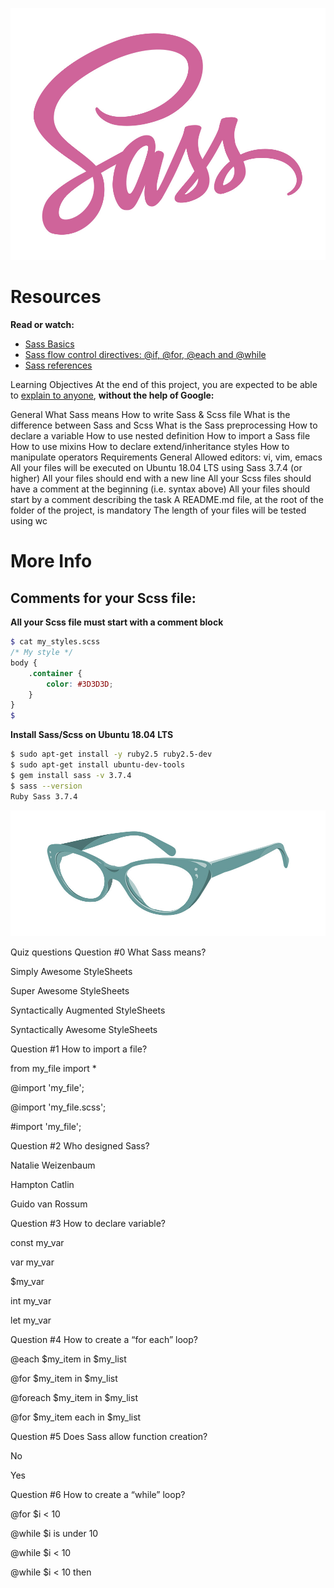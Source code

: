 ![Sass](images/sass.jpg)

# Resources

**Read or watch:**

- [Sass Basics](https://sass-lang.com/guide/)
- [Sass flow control directives: @if, @for, @each and @while](https://sass-lang.com/documentation/at-rules/control/)
- [Sass references](https://sass-lang.com/documentation/)

Learning Objectives
At the end of this project, you are expected to be able to [explain to anyone](https://fs.blog/feynman-learning-technique/), **without the help of Google:**

General
What Sass means
How to write Sass & Scss file
What is the difference between Sass and Scss
What is the Sass preprocessing
How to declare a variable
How to use nested definition
How to import a Sass file
How to use mixins
How to declare extend/inheritance styles
How to manipulate operators
Requirements
General
Allowed editors: vi, vim, emacs
All your files will be executed on Ubuntu 18.04 LTS using Sass 3.7.4 (or higher)
All your files should end with a new line
All your Scss files should have a comment at the beginning (i.e. syntax above)
All your files should start by a comment describing the task
A README.md file, at the root of the folder of the project, is mandatory
The length of your files will be tested using wc

# More Info

## Comments for your Scss file:

**All your Scss file must start with a comment block**

```scss
$ cat my_styles.scss
/* My style */
body {
    .container {
        color: #3D3D3D;
    }
}
$
```

**Install Sass/Scss on Ubuntu 18.04 LTS**

```bash
$ sudo apt-get install -y ruby2.5 ruby2.5-dev
$ sudo apt-get install ubuntu-dev-tools
$ gem install sass -v 3.7.4
$ sass --version
Ruby Sass 3.7.4
```

![Image](images/image.jpg)

Quiz questions
Question #0
What Sass means?


Simply Awesome StyleSheets


Super Awesome StyleSheets


Syntactically Augmented StyleSheets


Syntactically Awesome StyleSheets

Question #1
How to import a file?


from my_file import *


@import 'my_file';


@import 'my_file.scss';


#import 'my_file';

Question #2
Who designed Sass?


Natalie Weizenbaum


Hampton Catlin


Guido van Rossum

Question #3
How to declare variable?


const my_var


var my_var


$my_var


int my_var


let my_var

Question #4
How to create a “for each” loop?


@each $my_item in $my_list


@for $my_item in $my_list


@foreach $my_item in $my_list


@for $my_item each in $my_list

Question #5
Does Sass allow function creation?


No


Yes

Question #6
How to create a “while” loop?


@for $i < 10


@while $i is under 10


@while $i < 10


@while $i < 10 then
